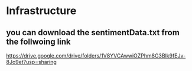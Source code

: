 # Infrastructure

## you can download the sentimentData.txt from the follwoing link
https://drive.google.com/drive/folders/1V8YVCAwwiOZPhm8G3Blk9fEJv-8Jo9et?usp=sharing
